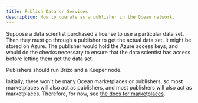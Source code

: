 ```yaml
---
title: Publish Data or Services
description: How to operate as a publisher in the Ocean network.
---
```


Suppose a data scientist purchased a license to use a particular data set. Then they must go through a publisher to get the actual data set. It might be stored on Azure. The publisher would hold the Azure access keys, and would do the checks necessary to ensure that the data scientist has access before letting them get the data set.

Publishers should run Brizo and a Keeper node.

Initially, there won't be many Ocean marketplaces or publishers, so most marketplaces will also act as publishers, and most publishers will also act as marketplaces. Therefore, for now, see [the docs for marketplaces](/setup/marketplace/).
